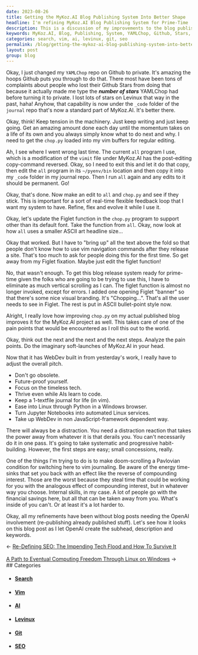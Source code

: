 ```yaml
---
date: 2023-08-26
title: Getting the MyKoz.AI Blog Publishing System Into Better Shape
headline: I'm refining MyKoz.AI Blog Publishing System for Prime-Time
description: This is a discussion of my improvements to the blog publishing system built into MyKoz.AI to make it easier for new users. I'm doing life-hacks to stay focused and build new productive habits.
keywords: MyKoz.AI, Blog, Publishing, System, YAMLChop, Github, Stars, Levinux, journal, repo, vim, buffers, editing, tension, machinery, momentum, life, OpenAI, subhead, description, keywords, site, categories, tags, search
categories: search, vim, ai, levinux, git, seo
permalink: /blog/getting-the-mykoz-ai-blog-publishing-system-into-better-shape/
layout: post
group: blog
---
```



Okay, I just changed my `YAMLChop` repo on Github to private. It's amazing the
hoops Github puts you through to do that. There most have been tons of
complaints about people who lost their Github Stars from doing that because it
actually made me type the ***number of stars*** YAMLChop had before turning it
to private. I lost lots of stars on Levinux that way in the past, haha! Anyhow,
that capability is now under the `_code` folder of the `journal` repo that's
now a standard part of MyKoz.AI. It's better there.

Okay, think! Keep tension in the machinery. Just keep writing and just keep
going. Get an amazing amount done each day until the momentum takes on a life
of its own and you always simply know what to do next and why. I need to get
the `chop.py` loaded into my vim buffers for regular editing. 

Ah, I see where I went wrong last time. The current `all` program I use, which
is a modification of the `vimit` file under MyKoz.AI has the post-editing
copy-command reversed. Okay, so I need to exit this and let it do that copy,
then edit the `all` program in its `~/pyenv/bin` location and then copy it into
my `_code` folder in my journal repo. Then I run `all` again and any edits to
it should be permanent. Go!

Okay, that's done. Now make an edit to `all` and `chop.py` and see if they
stick. This is important for a sort of real-time flexible feedback loop that I
want my system to have. Refine, flex and evolve it while I use it.

Okay, let's update the Figlet function in the `chop.py` program to support
other than its default font. Take the function from `all`. Okay, now look at
how `all` uses a smaller ASCII art headline size... 

Okay that worked. But I have to "bring up" all the text above the fold so that
people don't know how to use vim navigation commands after they release a site.
That's too much to ask for people doing this for the first time. So get away
from my Figlet fixation. Maybe just edit the figlet function!

No, that wasn't enough. To get this blog release system ready for prime-time
given the folks who are going to be trying to use this, I have to eliminate as
much vertical scrolling as I can. The figlet function is almost no longer
invoked, except for errors. I added one opening Figlet "banner" so that there's
some nice visual branding. It's "Chopping...". That's all the user needs to see
in Figlet. The rest is put in ASCII bullet-point style now.

Alright, I really love how improving `chop.py` on my actual published blog
improves it for the MyKoz.AI project as well. This takes care of one of the
pain points that would be encountered as I roll this out to the world.

Okay, think out the next and the next and the next steps. Analyze the pain
points. Do the imaginary soft-launches of MyKoz.AI in your head.

Now that it has WebDev built in from yesterday's work, I really have to adjust
the overall pitch.

- Don't go obsolete.
- Future-proof yourself.
- Focus on the timeless tech.
- Thrive even while AIs learn to code.
- Keep a 1-textfile journal for life (in vim).
- Ease into Linux through Python in a Windows browser.
- Turn Jupyter Notebooks into automated Linux services.
- Take up WebDev in non JavaScript-framework dependent way.

There will always be a distraction. You need a distraction reaction that takes
the power away from whatever it is that derails you. You can't necessarily do
it in one pass. It's going to take systematic and progressive habit-building.
However, the first steps are easy; small concessions, really.

One of the things I'm trying to do is to make doom-scrolling a Pavlovian
condition for switching here to vim journaling. Be aware of the energy
time-sinks that set you back with an effect like the reverse of compounding
interest. Those are the worst because they steal time that could be working for
you with the analogous effect of compounding interest, but in whatever way you
choose. Internal skills, in my case. A lot of people go with the financial
savings here, but all that can be taken away from you. What's inside of you
can't. Or at least it's a lot harder to.

Okay, all my refinements have been without blog posts needing the OpenAI
involvement (re-publishing already published stuff). Let's see how it looks on
this blog post as I let OpenAI create the subhead, description and keywords.








<div class="arrow-links"><div class="post-nav-prev"><span class="arrow">&larr;&nbsp;</span><a href="/blog/re-defining-seo-the-impending-tech-flood-and-how-to-survive-it/">Re-Defining SEO: The Impending Tech Flood and How To Survive It</a></div> &nbsp; <div class="post-nav-next"><a href="/blog/a-path-to-eventual-computing-freedom-through-linux-on-windows/">A Path to Eventual Computing Freedom Through Linux on Windows</a><span class="arrow">&nbsp;&rarr;</span></div></div>
## Categories

<ul>
<li><h4><a href='/search/'>Search</a></h4></li>
<li><h4><a href='/vim/'>Vim</a></h4></li>
<li><h4><a href='/ai/'>AI</a></h4></li>
<li><h4><a href='/levinux/'>Levinux</a></h4></li>
<li><h4><a href='/git/'>Git</a></h4></li>
<li><h4><a href='/seo/'>SEO</a></h4></li></ul>